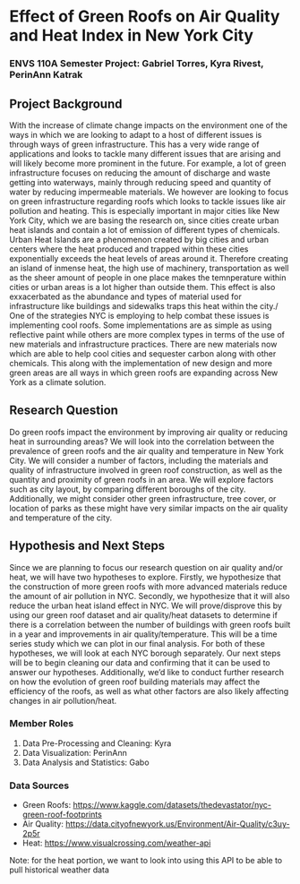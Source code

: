 # Effect of Green Roofs on Air Quality and Heat Index in New York City
### ENVS 110A Semester Project: Gabriel Torres, Kyra Rivest, PerinAnn Katrak


## Project Background
With the increase of climate change impacts on the environment one of the ways in which we are looking to adapt to a host of different issues is through ways of green infrastructure. This has a very  wide range of applications and looks to tackle many different issues that are arising and will likely become more prominent in the future. For example, a lot of green infrastructure focuses on reducing the amount of discharge and waste getting into waterways, mainly through reducing speed and quantity of water by reducing impermeable materials. We however are looking to focus on green infrastructure regarding roofs which looks to tackle issues like air pollution and heating. This is especially important in major cities like New York City, which we are basing the research on, since cities create urban heat islands and contain a lot of emission of different types of chemicals. Urban Heat Islands are a phenomenon created by big cities and urban centers where the heat produced and trapped within these cities exponentially exceeds the heat levels of areas around it. Therefore creating an island of inmense heat, the high use of machinery, transportation as well as the sheer amount of people in one place makes the temnperature within cities or urban areas is a lot higher than outside them. This effect is also exxacerbated as the abundance and types of material used for infrastructure like buildings and sidewalks traps this heat within the city./ One of the strategies NYC is employing to help combat these issues is implementing cool roofs. Some implementations are as simple as using reflective paint while others are more complex types in terms of the use of new materials and infrastructure practices. There are new materials now which are able to help cool cities and sequester carbon along with other chemicals. This along with the implementation of new design and more green areas are all ways in which green roofs are expanding across New York as a climate solution. 

## Research Question
Do green roofs impact the environment by improving air quality or reducing heat in surrounding areas? 
We will look into the correlation between the prevalence of green roofs and the air quality and temperature in New York City. We will consider a number of factors, including the materials and quality of infrastructure involved in green roof construction, as well as the quantity and proximity of green roofs in an area. We will explore factors such as city layout, by comparing different boroughs of the city. Additionally, we might consider other green infrastructure, tree cover, or location of parks as these might have very similar impacts on the air quality and temperature of the city.


## Hypothesis and Next Steps
Since we are planning to focus our research question on air quality and/or heat, we will have two hypotheses to explore. Firstly, we hypothesize that the construction of more green roofs with more advanced materials reduce the amount of air pollution in NYC. Secondly, we hypothesize that it will also reduce the urban heat island effect in NYC. We will prove/disprove this by using our green roof dataset and air quality/heat datasets to determine if there is a correlation between the number of buildings with green roofs built in a year and improvements in air quality/temperature. This will be a time series study which we can plot in our final analysis. For both of these hypotheses, we will look at each NYC borough separately. Our next steps will be to begin cleaning our data and confirming that it can be used to answer our hypotheses. Additionally, we’d like to conduct further research on how the evolution of green roof building materials may affect the efficiency of the roofs, as well as what other factors are also likely affecting changes in air pollution/heat. 

### Member Roles
1. Data Pre-Processing and Cleaning: Kyra
2. Data Visualization: PerinAnn
3. Data Analysis and Statistics: Gabo

### Data Sources
- Green Roofs: https://www.kaggle.com/datasets/thedevastator/nyc-green-roof-footprints
- Air Quality: https://data.cityofnewyork.us/Environment/Air-Quality/c3uy-2p5r
- Heat: https://www.visualcrossing.com/weather-api

Note: for the heat portion, we want to look into using this API to be able to pull historical weather data

